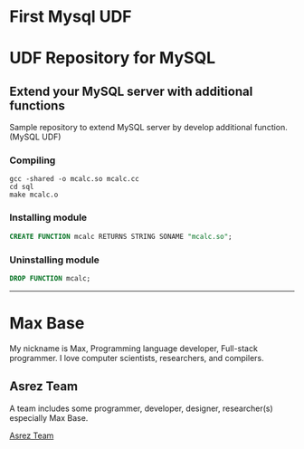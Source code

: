 # First Mysql UDF

# UDF Repository for MySQL

## Extend your MySQL server with additional functions

Sample repository to extend MySQL server by develop additional function. (MySQL UDF)

### Compiling

```
gcc -shared -o mcalc.so mcalc.cc
cd sql
make mcalc.o
```

### Installing module

```sql
CREATE FUNCTION mcalc RETURNS STRING SONAME "mcalc.so";
```

### Uninstalling module

```sql
DROP FUNCTION mcalc;
```

---------

# Max Base

My nickname is Max, Programming language developer, Full-stack programmer. I love computer scientists, researchers, and compilers.

## Asrez Team

A team includes some programmer, developer, designer, researcher(s) especially Max Base.

[Asrez Team](https://www.asrez.com/)
